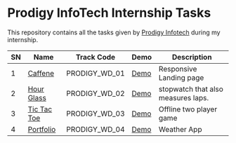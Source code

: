 # Prodigy InfoTech Internship Tasks

This repository contains all the tasks given by [Prodigy Infotech](https://prodigyinfotech.dev/) during my internship.

| SN  | Name                                    | Track Code    | Demo                                                  | Description                            |
| --- | --------------------------------------- | ------------- | ----------------------------------------------------- | -------------------------------------- |
| 1   | [Caffene](/PRODIGY_WD_01/README.md)     | PRODIGY_WD_01 | [Demo](https://melodic-chimera-5650b8.netlify.app/)   | Responsive Landing page                |
| 2   | [Hour Glass](/PRODIGY_WD_02/README.md)  | PRODIGY_WD_02 | [Demo](https://steady-moxie-5e5666.netlify.app/)      | stopwatch that also measures laps.     |
| 3   | [Tic Tac Toe](/PRODIGY_WD_03/README.md) | PRODIGY_WD_03 | [Demo](https://prodigy-internship-task-3.vercel.app/) | Offline two player game                |
| 4   | [Portfolio](/PRODIGY_WD_04/README.md)   | PRODIGY_WD_04 | [Demo](https://lucky-smakager-cf024c.netlify.app/)    | Weather App |




